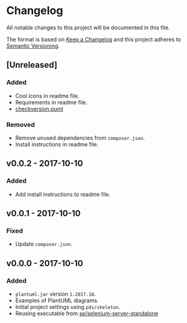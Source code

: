 Changelog
=========

All notable changes to this project will be documented in this file.

The format is based on [Keep a Changelog](http://keepachangelog.com/en/1.0.0/)
and this project adheres to [Semantic Versioning](http://semver.org/spec/v2.0.0.html).

[Unreleased]
-----------
### Added
- Cool icons in readme file.
- Requirements in readme file.
- [checkversion.puml](./resources/examples/checkversion.puml)

### Removed
- Remove unused dependencies from `composer.json`.
- Install instructions in readme file.


v0.0.2 - 2017-10-10
-------------------

### Added
- Add install instructions to readme file.


v0.0.1 - 2017-10-10
-------------------

### Fixed
- Update `composer.json`.


v0.0.0 - 2017-10-10
-------------------

### Added
- `plantuml.jar` version `1.2017.18`.
- Examples of PlantUML diagrams.
- Initial project settings using `pds/skeleton`.
- Reusing executable from [se/selenium-server-standalone](https://packagist.org/packages/se/selenium-server-standalone)
